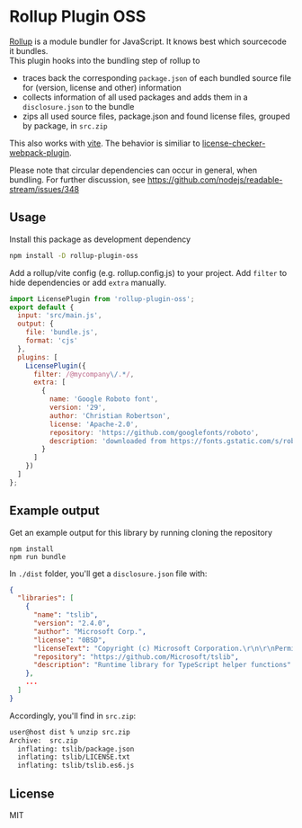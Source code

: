 # Rollup Plugin OSS

[Rollup](https://rollupjs.org/) is a module bundler for JavaScript. It knows best which sourcecode it bundles.\
This plugin hooks into the bundling step of rollup to
* traces back the corresponding `package.json` of each bundled source file for (version, license and other) information
* collects information of all used packages and adds them in a `disclosure.json` to the bundle
* zips all used source files, package.json and found license files, grouped by package, in `src.zip`

This also works with [vite](https://vitejs.dev/).
The behavior is similiar to [license-checker-webpack-plugin](https://github.com/microsoft/license-checker-webpack-plugin).

Please note that circular dependencies can occur in general, when bundling. For further discussion, see https://github.com/nodejs/readable-stream/issues/348

## Usage
Install this package as development dependency
```bash
npm install -D rollup-plugin-oss
```
Add a rollup/vite config (e.g. rollup.config.js) to your project. Add `filter` to hide dependencies or add `extra` manually.
```javascript
import LicensePlugin from 'rollup-plugin-oss';
export default {
  input: 'src/main.js',
  output: {
    file: 'bundle.js',
    format: 'cjs'
  },
  plugins: [
    LicensePlugin({
      filter: /@mycompany\/.*/,
      extra: [
        {
          name: 'Google Roboto font',
          version: '29',
          author: 'Christian Robertson',
          license: 'Apache-2.0',
          repository: 'https://github.com/googlefonts/roboto',
          description: 'downloaded from https://fonts.gstatic.com/s/roboto/v29/KFOmCnqEu92Fr1Mu4mxK.woff2'
        }
      ]
    })
  ]
};
```

## Example output
Get an example output for this library by running cloning the repository
```
npm install
npm run bundle
```
In `./dist` folder, you'll get a `disclosure.json` file with:
```json
{
  "libraries": [
    {
      "name": "tslib",
      "version": "2.4.0",
      "author": "Microsoft Corp.",
      "license": "0BSD",
      "licenseText": "Copyright (c) Microsoft Corporation.\r\n\r\nPermission to use, copy, modify, and/or distribute this software for any\r\npurpose with or without fee is hereby granted.\r\n\r\nTHE SOFTWARE IS PROVIDED \"AS IS\" AND THE AUTHOR DISCLAIMS ALL WARRANTIES WITH\r\nREGARD TO THIS SOFTWARE INCLUDING ALL IMPLIED WARRANTIES OF MERCHANTABILITY\r\nAND FITNESS. IN NO EVENT SHALL THE AUTHOR BE LIABLE FOR ANY SPECIAL, DIRECT,\r\nINDIRECT, OR CONSEQUENTIAL DAMAGES OR ANY DAMAGES WHATSOEVER RESULTING FROM\r\nLOSS OF USE, DATA OR PROFITS, WHETHER IN AN ACTION OF CONTRACT, NEGLIGENCE OR\r\nOTHER TORTIOUS ACTION, ARISING OUT OF OR IN CONNECTION WITH THE USE OR\r\nPERFORMANCE OF THIS SOFTWARE.",
      "repository": "https://github.com/Microsoft/tslib",
      "description": "Runtime library for TypeScript helper functions"
    },
    ...
  ]
}
```
Accordingly, you'll find in `src.zip`:
```bash
user@host dist % unzip src.zip
Archive:  src.zip
  inflating: tslib/package.json
  inflating: tslib/LICENSE.txt
  inflating: tslib/tslib.es6.js
```

## License
MIT
